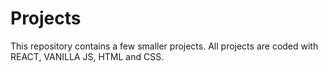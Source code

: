 # Projects
This repository contains a few smaller projects. All projects are coded with REACT, VANILLA JS, HTML and CSS.
